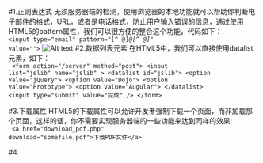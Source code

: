 #1.正则表达式
无须服务器端的检测，使用浏览器的本地功能就可以帮助你判断电子邮件的格式，URL，或者是电话格式，防止用户输入错误的信息，通过使用HTML5的pattern属性，我们可以很方便的整合这个功能，代码如下：<br>
<code>&lt;input type="email" pattern="[^ @]*@[^ @]*" value=""&gt;</code>
![Alt text](/path/to/img.jpg)
#2.数据列表元素
在HTML5中，我们可以直接使用datalist元素，如下：<br>
<code>
&lt;form action="/server" method="post"&gt;
    &lt;input list="jslib" name="jslib" &gt;
    &lt;datalist id="jslib"&gt;
        &lt;option value="jQuery"&gt;
        &lt;option value="Dojo"&gt;
        &lt;option value="Prototype"&gt;
        &lt;option value="Augular"&gt;
    &lt;/datalist&gt;
    &lt;input type="submit" value="完成" /&gt;
&lt;/form&gt;
</code>

#3.下载属性
HTML5的下载属性可以允许开发者强制下载一个页面，而非加载那个页面，这样的话，你不需要实现服务器端的一些功能来达到同样的效果: <br>
<code>
&lt;a href="download_pdf.php" download="somefile.pdf"&gt;下载PDF文件&lt;/a&gt;
</code>

#4.
